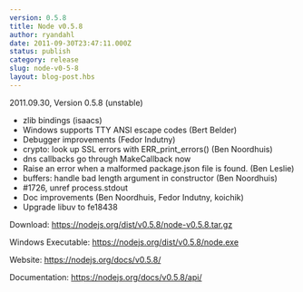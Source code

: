 ```yaml
---
version: 0.5.8
title: Node v0.5.8
author: ryandahl
date: 2011-09-30T23:47:11.000Z
status: publish
category: release
slug: node-v0-5-8
layout: blog-post.hbs
---
```


2011.09.30, Version 0.5.8 (unstable)
<ul><li>zlib bindings (isaacs)</li>
<li>Windows supports TTY ANSI escape codes (Bert Belder)</li>
<li>Debugger improvements (Fedor Indutny)</li>
<li>crypto: look up SSL errors with ERR_print_errors() (Ben Noordhuis)</li>
<li>dns callbacks go through MakeCallback now</li>
<li>Raise an error when a malformed package.json file is found. (Ben Leslie)</li>
<li>buffers: handle bad length argument in constructor (Ben Noordhuis)</li>
<li>#1726, unref process.stdout</li>
<li>Doc improvements (Ben Noordhuis, Fedor Indutny, koichik)</li>
<li>Upgrade libuv to fe18438</li></ul>

Download: <a href="https://nodejs.org/dist/v0.5.8/node-v0.5.8.tar.gz">https://nodejs.org/dist/v0.5.8/node-v0.5.8.tar.gz</a>

Windows Executable: <a href="https://nodejs.org/dist/v0.5.8/node.exe">https://nodejs.org/dist/v0.5.8/node.exe</a>

Website: <a href="https://nodejs.org/docs/v0.5.8/">https://nodejs.org/docs/v0.5.8/</a>

Documentation: <a href="https://nodejs.org/docs/v0.5.8/api/">https://nodejs.org/docs/v0.5.8/api/</a>
